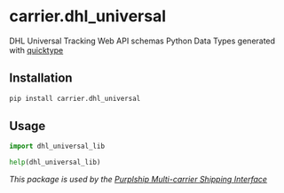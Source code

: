 # carrier.dhl_universal

DHL Universal Tracking Web API schemas Python Data Types generated with [quicktype](https://github.com/quicktype/quicktype)

## Installation

```bash
pip install carrier.dhl_universal
```

## Usage

```python
import dhl_universal_lib

help(dhl_universal_lib)
```

*This package is used by the [Purplship Multi-carrier Shipping Interface](https://github.com/PurplShip/karrio)*
